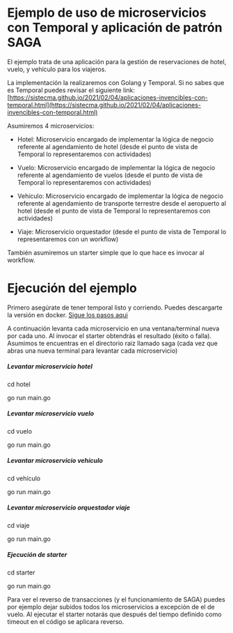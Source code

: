 # Ejemplo de uso de microservicios con Temporal y aplicación de patrón SAGA
El ejemplo trata de una aplicación para la gestión de reservaciones de hotel, vuelo, y vehículo para los viajeros. 

La implementación la realizaremos con Golang y Temporal. Si no sabes que es Temporal puedes revisar el siguiente link: [https://sistecma.github.io/2021/02/04/aplicaciones-invencibles-con-temporal.html](https://sistecma.github.io/2021/02/04/aplicaciones-invencibles-con-temporal.html)

Asumiremos 4 microservicios: 

* Hotel: Microservicio encargado de implementar la lógica de negocio referente al agendamiento de hotel (desde el punto de vista de Temporal lo representaremos con actividades)

* Vuelo: Microservicio encargado de implementar la lógica de negocio referente al agendamiento de vuelos (desde el punto de vista de Temporal lo representaremos con actividades)

* Vehículo: Microservicio encargado de implementar la lógica de negocio referente al agendamiento de transporte terrestre desde el aeropuerto al hotel (desde el punto de vista de Temporal lo representaremos con actividades)

* Viaje: Microservicio orquestador (desde el punto de vista de Temporal lo representaremos con un workflow)

También asumiremos un starter simple que lo que hace es invocar al workflow.

# Ejecución del ejemplo
Primero asegúrate de tener temporal listo y corriendo. Puedes descargarte la versión en docker. [Sigue los pasos aqui](https://github.com/temporalio/temporal)

A continuación levanta cada microservicio en una ventana/terminal nueva por cada uno. Al invocar el starter obtendrás el resultado (éxito o falla).
Asumimos te encuentras en el directorio raiz llamado saga (cada vez que abras una nueva terminal para levantar cada microservicio)

##### Levantar microservicio hotel

cd hotel

go run main.go

##### Levantar microservicio vuelo

cd vuelo

go run main.go

##### Levantar microservicio vehículo

cd vehículo

go run main.go

##### Levantar microservicio orquestador viaje

cd viaje

go run main.go

##### Ejecución de starter

cd starter

go run main.go

Para ver el reverso de transacciones (y el funcionamiento de SAGA) puedes por ejemplo dejar subidos todos los microservicios a excepción de el de vuelo. Al ejecutar el starter notarás que después del tiempo definido como timeout en el código se aplicara reverso.

